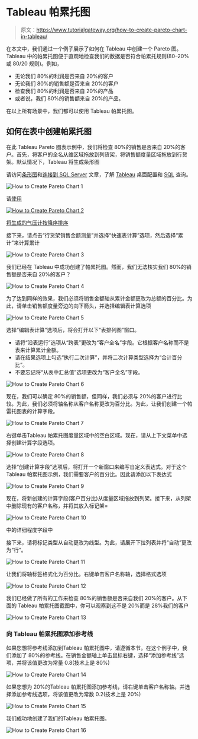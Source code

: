 # Tableau 帕累托图

> 原文：<https://www.tutorialgateway.org/how-to-create-pareto-chart-in-tableau/>

在本文中，我们通过一个例子展示了如何在 Tableau 中创建一个 Pareto 图。Tableau 中的帕累托图便于直观地检查我们的数据是否符合帕累托规则(80–20%或 80/20 规则)。例如，

*   无论我们 80%的利润是否来自 20%的客户
*   无论我们 80%的销售额是否来自 20%的客户
*   检查我们 80%的利润是否来自 20%的产品
*   或者说，我们 80%的销售额来自 20%的产品。

在以上所有场景中，我们都可以使用 Tableau 帕累托图。

## 如何在表中创建帕累托图

在此 Tableau Pareto 图表示例中，我们将检查 80%的销售是否来自 20%的客户。首先，将客户的全名从维区域拖放到列货架，将销售额度量区域拖放到行货架。默认情况下，Tableau 将生成条形图

请访问[条形图](https://www.tutorialgateway.org/bar-chart-in-tableau/)和[连接到 SQL Server](https://www.tutorialgateway.org/connecting-tableau-to-sql-server/) 文章，了解 [Tableau](https://www.tutorialgateway.org/tableau/) 桌面配置和 [SQL](https://www.tutorialgateway.org/sql/) 查询。

![How to Create Pareto Chart 1](img/d41cf8499154e19c9f290f7c11e68d8c.png)

请[使用](https://www.tutorialgateway.org/tableau-sort/)

[![How to Create Pareto Chart 2](img/cb4e0cbc941ae54c8cc063a133de69a3.png)](https://www.tutorialgateway.org/tableau-sort/)

[将生成的气压计按降序排序](https://www.tutorialgateway.org/tableau-sort/)

接下来，请点击“行货架销售金额测量”并选择“快速表计算”选项，然后选择“累计”来计算累计

![How to Create Pareto Chart 3](img/3ee0d3ef5afec1a1b9ab0a6ab0513da8.png)

我们已经在 Tableau 中成功创建了帕累托图。然而，我们无法核实我们 80%的销售额是否来自 20%的客户？

![How to Create Pareto Chart 4](img/c0c5221a271e986bd2d7507cc6c40073.png)

为了达到同样的效果，我们必须将销售金额轴从累计金额更改为总额的百分比。为此，请单击销售额度量旁边的向下箭头，并选择编辑表计算选项

![How to Create Pareto Chart 5](img/3ef78c99b33ccca00110a965e3b35135.png)

选择“编辑表计算”选项后，将会打开以下“表排列图”窗口。

*   请将“沿表运行”选项从“跨表”更改为“客户全名”字段。它根据客户名称而不是表来计算累计金额。
*   请在结果选项上勾选“执行二次计算”，并将二次计算类型选择为“合计百分比”。
*   不要忘记将“从表中汇总值”选项更改为“客户全名”字段。

![How to Create Pareto Chart 6](img/88da056a734bf87cacae5916571abb83.png)

现在，我们可以确定 80%的销售额，但同样，我们必须与 20%的客户进行比较。为此，我们必须将轴名称从客户名称更改为百分比。为此，让我们创建一个帕雷托图表的计算字段。

![How to Create Pareto Chart 7](img/c8b3ad28f2c42be729e0d8c6377381ee.png)

右键单击Tableau 帕累托图度量区域中的空白区域。现在，请从上下文菜单中选择创建计算字段选项。

![How to Create Pareto Chart 8](img/c76f532e547e7e885ccf620a2d9d3d17.png)

选择“创建计算字段”选项后，将打开一个新窗口来编写自定义表达式。对于这个 Tableau 帕累托图示例，我们需要客户的百分比。因此请添加以下表达式

![How to Create Pareto Chart 9](img/9cc4ccef42b1d6b9536165061e26fadb.png)

现在，将新创建的计算字段(客户百分比)从度量区域拖放到列架。接下来，从列架中删除现有的客户名称，并将其放入标记架=

![How to Create Pareto Chart 10](img/f0b38ea89d01b73b89c4692e688c0599.png)

中的详细程度字段中

接下来，请将标记类型从自动更改为线型。为此，请展开下拉列表并将“自动”更改为“行”。

![How to Create Pareto Chart 11](img/5813ef3d773d4b10c888c0f0abb7616e.png)

让我们将轴标签格式化为百分比。右键单击客户名称轴，选择格式选项

![How to Create Pareto Chart 12](img/b21a153385b2e30bd152efdc9e42b208.png)

我们已经做了所有的工作来检查 80%的销售额是否来自我们 20%的客户。从下面的 Tableau 帕累托图截图中，你可以观察到这不是 20%而是 28%我们的客户

![How to Create Pareto Chart 13](img/a7b5ea14b57a710e6e511222c3b8f343.png)

### 向 Tableau 帕累托图添加参考线

如果您想将参考线添加到Tableau 帕累托图中，请遵循本节。在这个例子中，我们添加了 80%的参考线。在销售金额轴上单击鼠标右键，选择“添加参考线”选项，并将该值更改为常量 0.8(技术上是 80%)

![How to Create Pareto Chart 14](img/d5d458cd6beeb5d3cecb84583d0eb5d1.png)

如果您想为 20%的Tableau 帕累托图添加参考线，请右键单击客户名称轴。并选择添加参考线选项，将该值更改为常数 0.2(技术上是 20%)

![How to Create Pareto Chart 15](img/e835cd8a1ffda7e53d58baa973bc3ea6.png)

我们成功地创建了我们的Tableau 帕累托图。

![How to Create Pareto Chart 16](img/1fde1072482f86ff42aaa7c2548a3d99.png)